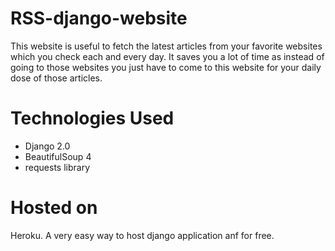 # RSS-django-website
This website is useful to fetch the latest articles from your favorite websites which you check each and every day.
It saves you a lot of time as instead of going to those websites you just have to come to this website for your daily dose of those articles.

# Technologies Used
* Django 2.0
* BeautifulSoup 4
* requests library

# Hosted on
Heroku. A very easy way to host django application anf for free.
